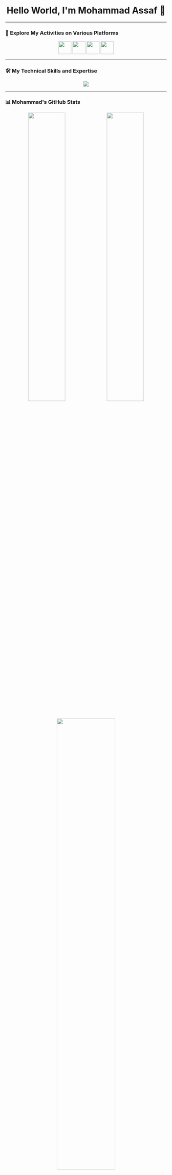 <h1 align="center">Hello World, I'm Mohammad Assaf 👋</h1>

---

### 📅 Explore My Activities on Various Platforms
<p align="center">
  <a href="https://linkedin.com/in/yourprofile"><img src="https://skillicons.dev/icons?i=linkedin" height="40" /></a>
  <a href="mailto:your.email@example.com"><img src="https://skillicons.dev/icons?i=gmail" height="40" /></a>
  <a href="https://yourwebsite.com"><img src="https://skillicons.dev/icons?i=chrome" height="40" /></a>
  <a href="https://dev.to/mohammedassaf97"><img src="https://skillicons.dev/icons?i=devto" height="40" /></a>
</p>

---

### 🛠️ My Technical Skills and Expertise
<p align="center">
  <img src="https://skillicons.dev/icons?i=csharp,dotnet,asp,js,html,css,bootstrap,jquery,sql,docker,postman,visualstudio" />
</p>

---

### 📊 Mohammad's GitHub Stats
<p align="center">
  <img src="https://github-readme-stats.vercel.app/api?username=mohammadassaf&show_icons=true&theme=dark&hide_border=true" width="48%" />
  <img src="https://github-readme-stats.vercel.app/api/top-langs/?username=mohammadassaf&layout=compact&theme=dark&hide_border=true" width="48%" />
</p>

<p align="center">
  <img src="https://github-readme-streak-stats.herokuapp.com/?user=mohammadassaf&theme=dark&hide_border=true" width="60%"/>
</p>

<p align="center">
  <img src="https://activity-graph.herokuapp.com/graph?username=mohammadassaf&theme=github-dark&hide_border=true" width="90%" />
</p>

---

<p align="center">
  ✨ <i>Thank you for visiting! Let's build something great together.</i> ✨
</p>
